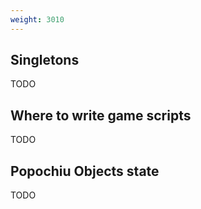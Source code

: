 ```yaml
---
weight: 3010
---
```


## Singletons

TODO

## Where to write game scripts

TODO

## Popochiu Objects state

TODO
